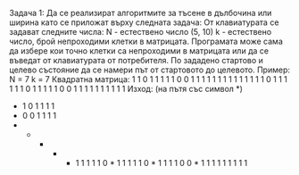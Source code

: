 
Задача 1: Да се реализират алгоритмите за тъсене в дълбочина или ширина като се
приложат върху следната задача:
От клавиатурата се задават следните числа:
N - естествено число (5, 10)
k - естествено число, брой непроходими клетки в матрицата.
Програмата може сама да избере кои точно клетки са непроходими в матрицата или
да се въведат от клавиатурата от потребителя. По зададено стартово и целево състояние да
се намери път от стартовото до
целевото.
Пример:
N = 7
k = 7
Квадратна матрица:
1 1 0 1 1 1 1
1 0 0 1 1 1 1
1 1 1 1 1 1 1
1 1 1 0 1 1 1
1 1 1 0 1 1 1
1 1 0 0 1 1 1
1 1 1 1 1 1 1
Изход: (на пътя със символ *)
* 1 0 1 1 1 1
* 0 0 1 1 1 1
* * * * * 1 1
1 1 1 0 * 1 1
1 1 1 0 * 1 1
1 1 0 0 * 1 1
1 1 1 1 1 1 1
